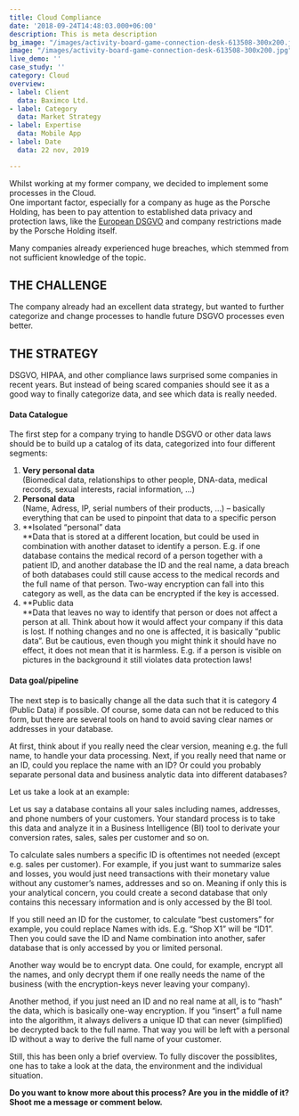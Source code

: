 ```yaml
---
title: Cloud Compliance
date: '2018-09-24T14:48:03.000+06:00'
description: This is meta description
bg_image: "/images/activity-board-game-connection-desk-613508-300x200.jpg"
image: "/images/activity-board-game-connection-desk-613508-300x200.jpg"
live_demo: ''
case_study: ''
category: Cloud
overview:
- label: Client
  data: Baximco Ltd.
- label: Category
  data: Market Strategy
- label: Expertise
  data: Mobile App
- label: Date
  data: 22 nov, 2019

---
```

Whilst working at my former company, we decided to implement some processes in the Cloud.  
One important factor, especially for a company as huge as the Porsche Holding, has been to pay attention to established data privacy and protection laws, like the [European DSGVO](https://www.dsb.gv.at/gesetze-in-osterreich) and company restrictions made by the Porsche Holding itself.

Many companies already experienced huge breaches, which stemmed from not sufficient knowledge of the topic.

## THE CHALLENGE

The company already had an excellent data strategy, but wanted to further categorize and change processes to handle future DSGVO processes even better.

## THE STRATEGY

DSGVO, HIPAA, and other compliance laws surprised some companies in recent years. But instead of being scared companies should see it as a good way to finally categorize data, and see which data is really needed.

#### Data Catalogue

The first step for a company trying to handle DSGVO or other data laws should be to build up a catalog of its data, categorized into four different segments:

1. **Very personal data**  
   (Biomedical data, relationships to other people, DNA-data, medical records, sexual interests, racial information, …)
2. **Personal data**  
   (Name, Adress, IP, serial numbers of their products, …) – basically everything that can be used to pinpoint that data to a specific person
3. **Isolated “personal” data  
   **Data that is stored at a different location, but could be used in combination with another dataset to identify a person. E.g. if one database contains the medical record of a person together with a patient ID, and another database the ID and the real name, a data breach of both databases could still cause access to the medical records and the full name of that person. Two-way encryption can fall into this category as well, as the data can be encrypted if the key is accessed.
4. **Public data  
   **Data that leaves no way to identify that person or does not affect a person at all. Think about how it would affect your company if this data is lost. If nothing changes and no one is affected, it is basically “public data”. But be cautious, even though you might think it should have no effect, it does not mean that it is harmless. E.g. if a person is visible on pictures in the background it still violates data protection laws!

#### Data goal/pipeline

The next step is to basically change all the data such that it is category 4 (Public Data) if possible. Of course, some data can not be reduced to this form, but there are several tools on hand to avoid saving clear names or addresses in your database.

At first, think about if you really need the clear version, meaning e.g. the full name, to handle your data processing. Next, if you really need that name or an ID, could you replace the name with an ID? Or could you probably separate personal data and business analytic data into different databases?

Let us take a look at an example:

Let us say a database contains all your sales including names, addresses, and phone numbers of your customers. Your standard process is to take this data and analyze it in a Business Intelligence (BI) tool to derivate your conversion rates, sales, sales per customer and so on.

To calculate sales numbers a specific ID is oftentimes not needed (except e.g. sales per customer). For example, if you just want to summarize sales and losses, you would just need transactions with their monetary value without any customer’s names, addresses and so on. Meaning if only this is your analytical concern, you could create a second database that only contains this necessary information and is only accessed by the BI tool.

If you still need an ID for the customer, to calculate “best customers” for example, you could replace Names with ids. E.g. “Shop X1” will be “ID1”. Then you could save the ID and Name combination into another, safer database that is only accessed by you or limited personal.

Another way would be to encrypt data. One could, for example, encrypt all the names, and only decrypt them if one really needs the name of the business (with the encryption-keys never leaving your company).

Another method, if you just need an ID and no real name at all, is to “hash” the data, which is basically one-way encryption. If you “insert” a full name into the algorithm, it always delivers a unique ID that can never (simplified) be decrypted back to the full name. That way you will be left with a personal ID without a way to derive the full name of your customer.

Still, this has been only a brief overview. To fully discover the possiblites, one has to take a look at the data, the environment and the individual situation.

**Do you want to know more about this process? Are you in the middle of it? Shoot me a message or comment below.**